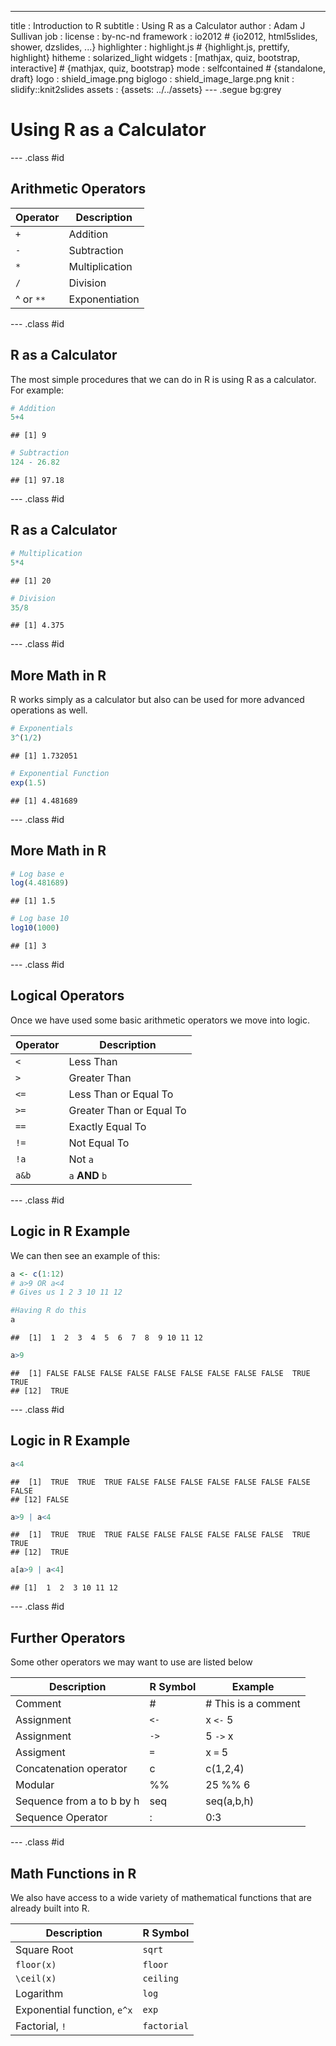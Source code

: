 ---
title       : Introduction to R
subtitle    : Using R as a Calculator
author      : Adam J Sullivan
job         : 
license     : by-nc-nd
framework   : io2012        # {io2012, html5slides, shower, dzslides, ...}
highlighter : highlight.js  # {highlight.js, prettify, highlight}
hitheme     : solarized_light
widgets     : [mathjax, quiz, bootstrap, interactive]            # {mathjax, quiz, bootstrap}
mode        : selfcontained # {standalone, draft}
logo        : shield_image.png
biglogo     : shield_image_large.png
knit        : slidify::knit2slides
assets      : {assets: ../../assets}
---  .segue bg:grey

# Using R as a Calculator


---  .class #id




## Arithmetic Operators

Operator        |   Description
--------------- | --------------------
`+`             |    Addition 
`-`             |   Subtraction
`*`             |    Multiplication
`/`             |    Division
^ or `**`       |    Exponentiation

---  .class #id

## R as a Calculator

The most simple procedures that we can do in R is using R as a calculator. For example:


```r
# Addition
5+4
```

```
## [1] 9
```

```r
# Subtraction
124 - 26.82 
```

```
## [1] 97.18
```

---  .class #id

## R as a Calculator


```r
# Multiplication
5*4
```

```
## [1] 20
```

```r
# Division
35/8
```

```
## [1] 4.375
```

---  .class #id

## More Math in R

R works simply as a calculator but also can be used for more advanced operations as well. 


```r
# Exponentials
3^(1/2)
```

```
## [1] 1.732051
```

```r
# Exponential Function
exp(1.5)
```

```
## [1] 4.481689
```

---  .class #id

## More Math in R


```r
# Log base e
log(4.481689)
```

```
## [1] 1.5
```

```r
# Log base 10
log10(1000)
```

```
## [1] 3
```

---  .class #id

## Logical Operators

Once we have used some basic arithmetic operators we move into logic. 


 Operator  |  Description
---------- | ------------------------------
  `<`      |  Less Than
  `>`      |    Greater Than
  `<=`     |   Less Than or Equal To
  `>=`     |    Greater Than or Equal To
 `==`     |  Exactly Equal To
 `!=`      |   Not Equal To
 `!a`      |  Not `a`
 `a&b`    |  `a` **AND** `b`


--- .class #id

## Logic in R Example 

We can then see an example of this:


```r
a <- c(1:12)
# a>9 OR a<4
# Gives us 1 2 3 10 11 12

#Having R do this
a
```

```
##  [1]  1  2  3  4  5  6  7  8  9 10 11 12
```

```r
a>9
```

```
##  [1] FALSE FALSE FALSE FALSE FALSE FALSE FALSE FALSE FALSE  TRUE  TRUE
## [12]  TRUE
```

--- .class #id

## Logic in R Example


```r
a<4
```

```
##  [1]  TRUE  TRUE  TRUE FALSE FALSE FALSE FALSE FALSE FALSE FALSE FALSE
## [12] FALSE
```

```r
a>9 | a<4
```

```
##  [1]  TRUE  TRUE  TRUE FALSE FALSE FALSE FALSE FALSE FALSE  TRUE  TRUE
## [12]  TRUE
```

```r
a[a>9 | a<4]
```

```
## [1]  1  2  3 10 11 12
```

--- .class #id

## Further Operators

Some other operators we may want to use are listed below


Description                |  R Symbol  |    Example
-------------------------- | ---------- | -----------------------
 Comment                  |    #        |  \# This is a comment
 Assignment               |     `<-`       |   x `<-` 5
 Assignment                |    `->`       |  5 `->` x
 Assigment                |    `=`        |  x `=` 5
 Concatenation operator    |  c          |  c(1,2,4)
 Modular                  |    \%\%     |      25 \%\% 6
 Sequence from a to b by h |   seq       |   seq(a,b,h)
 Sequence Operator          |    :      |     0:3

--- .class #id

## Math Functions in R

We also have access to a wide variety of mathematical functions that are already built into R. 

  Description               |    R Symbol
--------------------------- | ------------------
Square Root                 |    `sqrt`
`floor(x)`                 |    `floor` 
`\ceil(x)`                |   `ceiling`
Logarithm                   |    `log`
Exponential function, `e^x`  |   `exp`
Factorial, `!`                |  `factorial`
